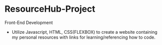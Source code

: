 # ResourceHub-Project
Front-End Development
- Utilize Javascript, HTML, CSS(FLEXBOX) to create a website containing my personal resources with links for learning/referencing how to code.
